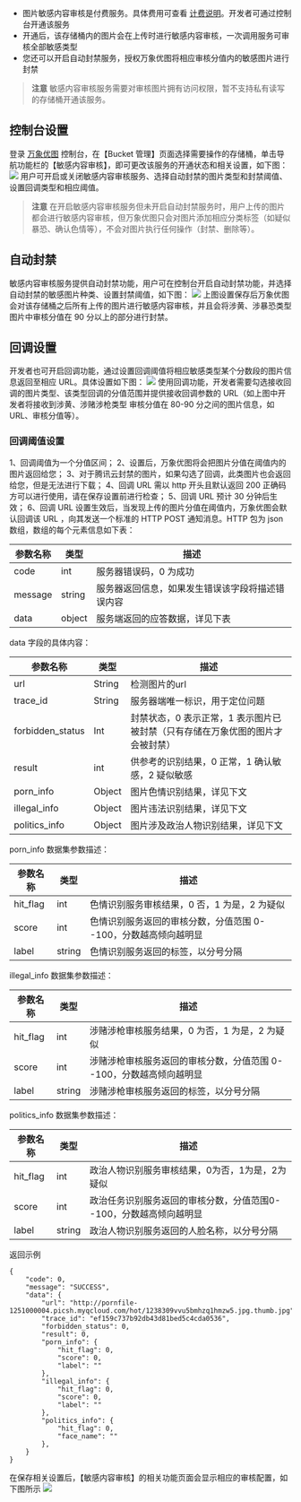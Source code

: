 - 图片敏感内容审核是付费服务。具体费用可查看 [计费说明](https://cloud.tencent.com/document/product/460/6970#.E5.9B.BE.E7.89.87.E8.AF.86.E5.88.AB.E8.B4.B9.E7.94.A8)。开发者可通过控制台开通该服务
- 开通后，该存储桶内的图片会在上传时进行敏感内容审核，一次调用服务可审核全部敏感类型
- 您还可以开启自动封禁服务，授权万象优图将相应审核分值内的敏感图片进行封禁

>**注意**
>敏感内容审核服务需要对审核图片拥有访问权限，暂不支持私有读写的存储桶开通该服务。

## 控制台设置
登录 [万象优图](https://console.cloud.tencent.com/ci) 控制台，在【Bucket 管理】页面选择需要操作的存储桶，单击导航功能栏的【敏感内容审核】，即可更改该服务的开通状态和相关设置，如下图：
![](https://main.qcloudimg.com/raw/de667ab14639465668186935ba19056c.png)
用户可开启或关闭敏感内容审核服务、选择自动封禁的图片类型和封禁阈值、设置回调类型和相应阈值。
>**注意**
>在开启敏感内容审核服务但未开启自动封禁服务时，用户上传的图片都会进行敏感内容审核，但万象优图只会对图片添加相应分类标签（如疑似暴恐、确认色情等），不会对图片执行任何操作（封禁、删除等）。

## 自动封禁
敏感内容审核服务提供自动封禁功能，用户可在控制台开启自动封禁功能，并选择自动封禁的敏感图片种类、设置封禁阈值，如下图：
![](https://main.qcloudimg.com/raw/fd104c244669b3957d232b37749e9c98.png)
上图设置保存后万象优图会对该存储桶之后所有上传的图片进行敏感内容审核，并且会将涉黄、涉暴恐类型图片中审核分值在 90 分以上的部分进行封禁。

## 回调设置
开发者也可开启回调功能，通过设置回调阈值将相应敏感类型某个分数段的图片信息返回至相应 URL。具体设置如下图：
![](https://main.qcloudimg.com/raw/b26022caaabbc638a0cba24b1fcccb38.png)
使用回调功能，开发者需要勾选接收回调的图片类型、该类型回调的分值范围并提供接收回调参数的 URL（如上图中开发者将接收到涉黄、涉赌涉枪类型 审核分值在 80-90 分之间的图片信息，如 URL、审核分值等）。

### 回调阈值设置
1、回调阈值为一个分值区间；
2、设置后，万象优图将会把图片分值在阈值内的图片返回给您；
3、对于腾讯云封禁的图片，如果勾选了回调，此类图片也会返回给您，但是无法进行下载；
4、回调 URL 需以 http 开头且默认返回 200 正确码方可以进行使用，请在保存设置前进行检查；
5、回调 URL 预计 30 分钟后生效；
6、回调 URL 设置生效后，当发现上传的图片分值在阈值内，万象优图会默认回调该 URL ，向其发送一个标准的 HTTP POST 通知消息。HTTP 包为 json 数组，数组的每个元素信息如下表：

| **参数名称**| **类型**| **描述**               |
| ------------ | ---------- | ------------------------ |
| code         | int        | 服务器错误码，0 为成功              |
| message      | string     | 服务器返回信息，如果发生错误该字段将描述错误内容 |
| data         | object     | 服务端返回的应答数据，详见下表          |

data 字段的具体内容：

| **参数名称**   | **类型** |      **描述**                        |
| ---------------- | ---------- | ---------------------------------------- |
| url              | String     | 检测图片的url                                 |
| trace_id         | String     | 服务器端唯一标识，用于定位问题                |
| forbidden_status | Int        | 封禁状态，0 表示正常，1 表示图片已被封禁（只有存储在万象优图的图片才会被封禁） |
| result           | int        | 供参考的识别结果，0 正常，1 确认敏感，2 疑似敏感                |
| porn_info        | Object     | 图片色情识别结果，详见下文                            |
| illegal_info     | Object     | 图片违法识别结果，详见下文                            |
| politics_info    | Object     | 图片涉及政治人物识别结果，详见下文                        |

porn_info 数据集参数描述：

| **参数名称** | **类型** | **描述**                     |
| ------------ | ---------- | ---------------------------------- |
| hit_flag     | int        | 色情识别服务审核结果，0 否，1 为是，2 为疑似             |
| score        | int        | 色情识别服务返回的审核分数，分值范围 0--100，分数越高倾向越明显 |
| label        | string     | 色情识别服务返回的标签，以分号分隔                  |

illegal_info 数据集参数描述：

| **参数名称** | **类型** | **描述**                         |
| ------------ | ---------- | ------------------------------------ |
| hit_flag     | int        | 涉赌涉枪审核服务结果，0 为否，1 为是，2 为疑似              |
| score        | int        | 涉赌涉枪审核服务返回的审核分数，分值范围 0--100，分数越高倾向越明显 |
| label        | string     | 涉赌涉枪审核服务返回的标签，以分号分隔                  |

politics_info 数据集参数描述：
 
|**参数名称**| **类型** | **描述**                       |
| ------------ | ---------- | ------------------------------------ |
| hit_flag     | int        | 政治人物识别服务审核结果，0为否，1为是，2为疑似            |
| score        | int        | 政治任务识别服务返回的审核分数，分值范围0--100，分数越高倾向越明显 |
| label        | string     | 政治人物识别服务返回的人脸名称，以分号分隔                |

返回示例
```
{
    "code": 0,						
    "message": "SUCCESS",					
    "data": {						
        "url": "http://pornfile-1251000004.picsh.myqcloud.com/hot/1238309vvu5bmhzq1hmzw5.jpg.thumb.jpg",
        "trace_id": "ef159c737b92db43d81bed5c4cda0536",		
        "forbidden_status": 0,					
        "result": 0,
        "porn_info": {
            "hit_flag": 0,
            "score": 0,
            "label": ""
        },
        "illegal_info": {
            "hit_flag": 0,
            "score": 0,
            "label": ""
        },
        "politics_info": {
            "hit_flag": 0,
            "face_name": ""
        },
    }
}
```

在保存相关设置后，【敏感内容审核】的相关功能页面会显示相应的审核配置，如下图所示
![](https://main.qcloudimg.com/raw/d85d061141061da19ec5f17dd6d34521.png)





